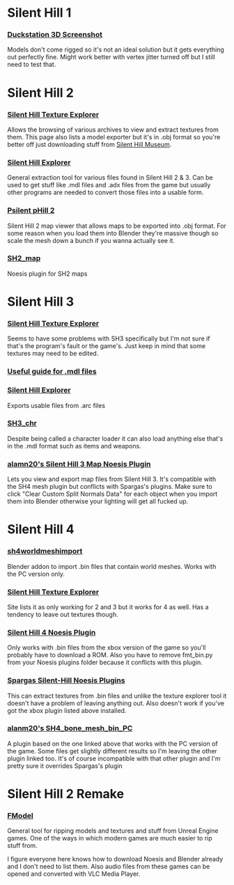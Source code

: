 # Silent Hill 1
### [Duckstation 3D Screenshot](https://github.com/scurest/duckstation-3D-Screenshot)
Models don't come rigged so it's not an ideal solution but it gets everything out perfectly fine. Might work better with vertex jitter turned off but I still need to test that.

# Silent Hill 2
### [Silent Hill Texture Explorer](https://www.silenthillmemories.net/sh2/modding_en.htm)
Allows the browsing of various archives to view and extract textures from them. This page also lists a model exporter but it's in .obj format so you're better off just downloading stuff from [Silent Hill Museum](https://silenthillmuseum.org/).

### [Silent Hill Explorer](https://drive.google.com/file/d/1aVf7DRGpgFQgle50gO6HSkozNHjlJVgr/view)
General extraction tool for various files found in Silent Hill 2 & 3. Can be used to get stuff like .mdl files and .adx files from the game but usually other programs are needed to convert those files into a usable form.

### [Psilent pHill 2](https://github.com/pmttavara/ph2/tree/main)
Silent Hill 2 map viewer that allows maps to be exported into .obj format. For some reason when you load them into Blender they're massive though so scale the mesh down a bunch if you wanna actually see it.

### [SH2_map](https://github.com/alanm20/SH2_map)
Noesis plugin for SH2 maps

# Silent Hill 3
### [Silent Hill Texture Explorer](https://www.silenthillmemories.net/sh2/modding_en.htm)
Seems to have some problems with SH3 specifically but I'm not sure if that's the program's fault or the game's. Just keep in mind that some textures may need to be edited.

### [Useful guide for .mdl files](https://youtu.be/zdLDgnbHfHU)

### [Silent Hill Explorer](https://drive.google.com/file/d/1aVf7DRGpgFQgle50gO6HSkozNHjlJVgr/view)
Exports usable files from .arc files

### [SH3_chr](https://github.com/alanm20/SH3_chr/tree/main)
Despite being called a character loader it can also load anything else that's in the .mdl format such as items and weapons.


### [alamn20's Silent Hill 3 Map Noesis Plugin](https://github.com/alanm20/SH3_map)
Lets you view and export map files from Silent Hill 3. It's compatible with the SH4 mesh plugin but conflicts with Spargas's plugins. Make sure to click "Clear Custom Split Normals Data" for each object when you import them into Blender otherwise your lighting will get all fucked up.

# Silent Hill 4
### [sh4worldmeshimport](https://github.com/HunterStanton/sh4worldmeshimport)
Blender addon to import .bin files that contain world meshes. Works with the PC version only.

### [Silent Hill Texture Explorer](https://www.silenthillmemories.net/sh2/modding_en.htm)
Site lists it as only working for 2 and 3 but it works for 4 as well. Has a tendency to leave out textures though.

### [Silent Hill 4 Noesis Plugin](https://youtu.be/4fNbtRQ7irM)
Only works with .bin files from the xbox version of the game so you'll probably have to download a ROM. Also you have to remove fmt_bin.py from your Noesis plugins folder because it conflicts with this plugin.

### [Spargas Silent-Hill Noesis Plugins](https://github.com/Sparagas/Silent-Hill)
This can extract textures from .bin files and unlike the texture explorer tool it doesn't have a problem of leaving anything out. Also doesn't work if you've got the xbox plugin listed above installed.

### [alanm20's SH4_bone_mesh_bin_PC](https://github.com/alanm20/SH4_bone_mesh_bin_PC)
A plugin based on the one linked above that works with the PC version of the game. Some files get slightly different results so I'm leaving the other plugin linked too. It's of course incompatible with that other plugin and I'm pretty sure it overrides Spargas's plugin

# Silent Hill 2 Remake

### [FModel](https://fmodel.app/)
General tool for ripping models and textures and stuff from Unreal Engine games. One of the ways in which modern games are much easier to rip stuff from.


I figure everyone here knows how to download Noesis and Blender already and I don't need to list them. Also audio files from these games can be opened and converted with VLC Media Player.
